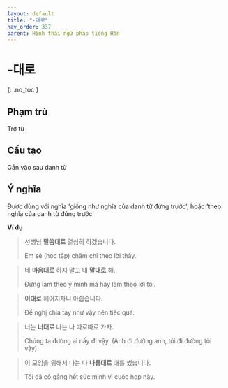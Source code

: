 ```yaml
---
layout: default
title: "-대로"
nav_order: 337
parent: Hình thái ngữ pháp tiếng Hàn
---
```


# -대로
{: .no_toc }

## Phạm trù

Trợ từ

## Cấu tạo

Gắn vào sau danh từ

## Ý nghĩa

Được dùng với nghĩa 'giống như nghĩa của danh từ đứng trước', hoặc 'theo nghĩa của danh từ đứng trước'

**Ví dụ**

> 선생님 **말씀대로** 열심히 하겠습니다.
>
> Em sẽ (học tập) chăm chỉ theo lời thầy.

> 네 **마음대로** 하지 말고 내 **말대로** 해.
>
> Đừng làm theo ý mình mà hãy làm theo lời tôi.

> **이대로** 헤어지자니 아쉽습니다.
>
> Để nghị chia tay như vậy nên tiếc quá.

> 너는 **너대로** 나는 나 따로따로 가자.
>
> Chúng ta đường ai nấy đi vậy. (Anh đi đường anh, tôi đi đường tôi vậy).

> 이 모임을 위해서 나는 나 **나름대로** 애를 썼습니다.
>
> Tôi đã cố gắng hết sức mình vì cuộc họp này.